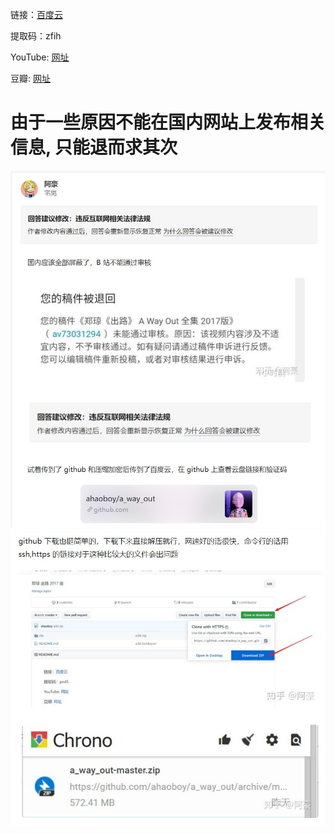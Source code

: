 链接：[百度云](https://pan.baidu.com/s/1u3_RZ_-2Ffa-AePJ7IxYXQ) 

提取码：zfih

YouTube: [网址](https://www.youtube.com/channel/UCL2fYKN5s8FN9C6bjiPO-mw)

豆瓣: [网址](https://movie.douban.com/subject/26904137/)

# 由于一些原因不能在国内网站上发布相关信息, 只能退而求其次
  <img src = 'https://github.com/ahaoboy/a_way_out/blob/master/img/zh_01.jpg' >
  <img src = 'https://github.com/ahaoboy/a_way_out/blob/master/img/zh_02.jpg' >
